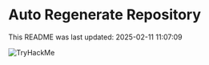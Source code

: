 # Auto Regenerate Repository

This README was last updated: 2025-02-11 11:07:09

 ![TryHackMe](https://tryhackme.com/badge/533634)